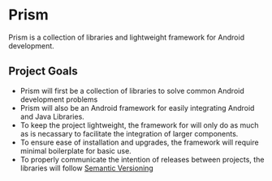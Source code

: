 Prism
=====

Prism is a collection of libraries and lightweight framework for Android 
development.

Project Goals
-------------

* Prism will first be a collection of libraries to solve common Android 
development problems
* Prism will also be an Android framework for easily integrating Android and 
Java Libraries.
* To keep the project lightweight, the framework for will only do as much as is
necassary to facilitate the integration of larger components.
* To ensure ease of installation and upgrades, the framework will require 
minimal boilerplate for basic use.
* To properly communicate the intention of releases between projects, the 
libraries will follow [Semantic Versioning][1]

[1]: http://semver.org/
